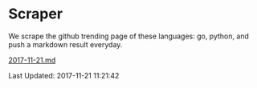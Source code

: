 # Scraper

We scrape the github trending page of these languages: go, python, and push a markdown result everyday.

[2017-11-21.md](https://github.com/borays/Scraper/blob/master/2017-11-21.md)

Last Updated: 2017-11-21 11:21:42